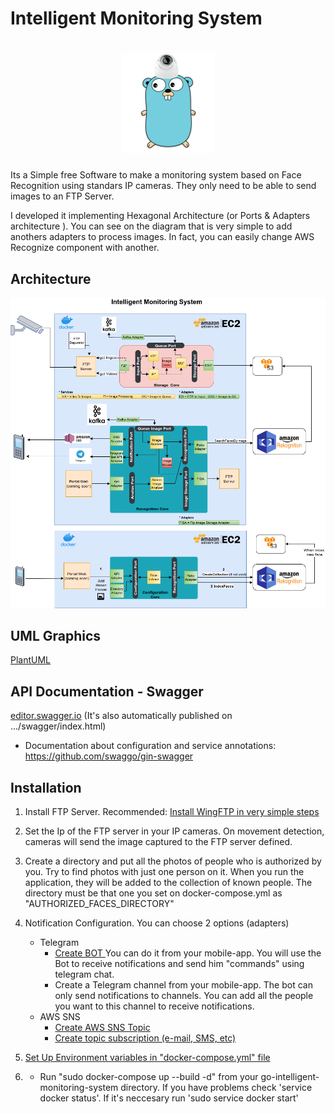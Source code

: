 # Intelligent Monitoring System

<h1 align="center"><img alt="gopher-camera" src="documentation/gopher.png"/></h1>

Its a Simple free Software to make a monitoring system based on Face Recognition using standars IP cameras. They only need to be able to send images to an FTP Server.

I developed it implementing Hexagonal Architecture (or Ports & Adapters architecture ). You can see on the diagram that is very simple to add anothers adapters to process images. In fact, you can easily change AWS Recognize component with another.


## Architecture
![Architecture](documentation/Architecture.png)

## UML Graphics

[PlantUML](https://github.com/arielbrizi/go-intelligent-monitoring-system/tree/develop/documentation/puml) 


## API Documentation - Swagger
[editor.swagger.io](https://editor.swagger.io/?url=https://raw.githubusercontent.com/arielbrizi/go-intelligent-monitoring-system/develop/docs/swagger.yaml) (It's also automatically published on .../swagger/index.html)
- Documentation about configuration and service annotations: https://github.com/swaggo/gin-swagger 

## Installation


1) Install FTP Server. Recommended: [Install WingFTP in very simple steps](documentation/wingFTP/README.md)

2) Set the Ip of the FTP server in your IP cameras. On movement detection, cameras will send the image captured  to the FTP server defined.

3) Create a directory and put all the photos of people who is authorized by you. Try to find photos with just one person on it. When you run the application, they will be added to the collection of known people. The directory must be that one you set on docker-compose.yml as "AUTHORIZED_FACES_DIRECTORY"

4) Notification Configuration. You can choose 2 options (adapters)
    - Telegram 
        - [Create BOT ](https://core.telegram.org/bots#3-how-do-i-create-a-bot)
        You can do it from your mobile-app. You will use the Bot to receive notifications and send him "commands" using telegram chat.
        - Create a Telegram channel from your mobile-app. The bot can only send notifications to channels. You can add all the people you want to this channel to receive notifications.
    - AWS SNS 
        - [Create AWS SNS Topic](https://docs.aws.amazon.com/sns/latest/dg/sns-create-topic.html)
        - [Create topic subscription (e-mail, SMS, etc)](https://docs.aws.amazon.com/sns/latest/dg/sns-create-subscribe-endpoint-to-topic.html)



5) [Set Up Environment variables in "docker-compose.yml" file](https://github.com/arielbrizi/go-intelligent-monitoring-system/blob/develop/docker-compose.yml#L31)

6) - Run "sudo docker-compose up --build -d" from your go-intelligent-monitoring-system directory. If you have problems check 'service docker status'. If it's neccesary run 'sudo service docker start'
